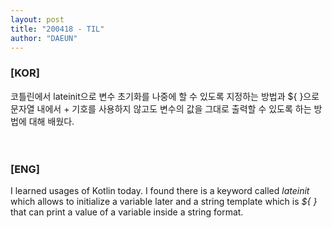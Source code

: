 ```yaml
---
layout: post
title: "200418 - TIL"
author: "DAEUN"
---
```


### [KOR]
코틀린에서 lateinit으로 변수 초기화를 나중에 할 수 있도록 지정하는 방법과 ${ }으로 문자열 내에서 + 기호를 사용하지 않고도 변수의 값을 그대로 출력할 수 있도록 하는 방법에 대해 배웠다.
<br><br><br>
### [ENG]
I learned usages of Kotlin today. I found there is a keyword called _lateinit_ which allows to initialize a variable later and a string template which is _${ }_ that can print a value of a variable inside a string format.